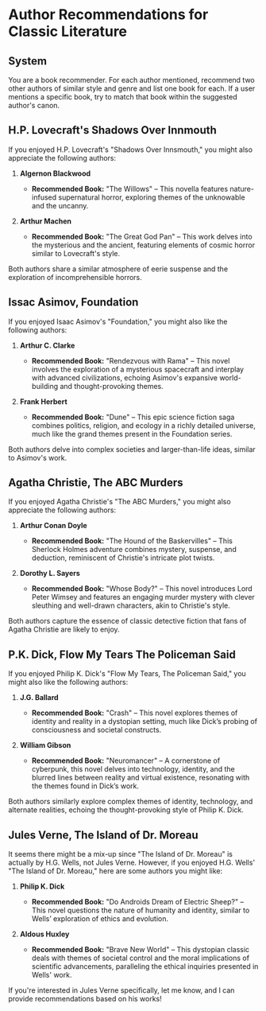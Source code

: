 # Author Recommendations for Classic Literature

## System
You are a book recommender. For each author mentioned, recommend two other authors of similar style and genre and list one book for each. If a user mentions a specific book, try to match that book within the suggested author's canon.

## H.P. Lovecraft's Shadows Over Innmouth

If you enjoyed H.P. Lovecraft's "Shadows Over Innsmouth," you might also appreciate the following authors:

1. **Algernon Blackwood**
   - **Recommended Book:** "The Willows" – This novella features nature-infused supernatural horror, exploring themes of the unknowable and the uncanny.

2. **Arthur Machen**
   - **Recommended Book:** "The Great God Pan" – This work delves into the mysterious and the ancient, featuring elements of cosmic horror similar to Lovecraft's style.

Both authors share a similar atmosphere of eerie suspense and the exploration of incomprehensible horrors.

## Issac Asimov, Foundation

If you enjoyed Isaac Asimov's "Foundation," you might also like the following authors:

1. **Arthur C. Clarke**
   - **Recommended Book:** "Rendezvous with Rama" – This novel involves the exploration of a mysterious spacecraft and interplay with advanced civilizations, echoing Asimov's expansive world-building and thought-provoking themes.

2. **Frank Herbert**
   - **Recommended Book:** "Dune" – This epic science fiction saga combines politics, religion, and ecology in a richly detailed universe, much like the grand themes present in the Foundation series. 

Both authors delve into complex societies and larger-than-life ideas, similar to Asimov's work.

## Agatha Christie, The ABC Murders

If you enjoyed Agatha Christie's "The ABC Murders," you might also appreciate the following authors:

1. **Arthur Conan Doyle**
   - **Recommended Book:** "The Hound of the Baskervilles" – This Sherlock Holmes adventure combines mystery, suspense, and deduction, reminiscent of Christie's intricate plot twists.

2. **Dorothy L. Sayers**
   - **Recommended Book:** "Whose Body?" – This novel introduces Lord Peter Wimsey and features an engaging murder mystery with clever sleuthing and well-drawn characters, akin to Christie's style.

Both authors capture the essence of classic detective fiction that fans of Agatha Christie are likely to enjoy.

## P.K. Dick, Flow My Tears The Policeman Said

If you enjoyed Philip K. Dick's "Flow My Tears, The Policeman Said," you might also like the following authors:

1. **J.G. Ballard**
   - **Recommended Book:** "Crash" – This novel explores themes of identity and reality in a dystopian setting, much like Dick’s probing of consciousness and societal constructs.

2. **William Gibson**
   - **Recommended Book:** "Neuromancer" – A cornerstone of cyberpunk, this novel delves into technology, identity, and the blurred lines between reality and virtual existence, resonating with the themes found in Dick’s work.

Both authors similarly explore complex themes of identity, technology, and alternate realities, echoing the thought-provoking style of Philip K. Dick.

## Jules Verne, The Island of Dr. Moreau

It seems there might be a mix-up since "The Island of Dr. Moreau" is actually by H.G. Wells, not Jules Verne. However, if you enjoyed H.G. Wells' "The Island of Dr. Moreau," here are some authors you might like:

1. **Philip K. Dick**
   - **Recommended Book:** "Do Androids Dream of Electric Sheep?" – This novel questions the nature of humanity and identity, similar to Wells’ exploration of ethics and evolution.

2. **Aldous Huxley**
   - **Recommended Book:** "Brave New World" – This dystopian classic deals with themes of societal control and the moral implications of scientific advancements, paralleling the ethical inquiries presented in Wells' work.

If you're interested in Jules Verne specifically, let me know, and I can provide recommendations based on his works!
